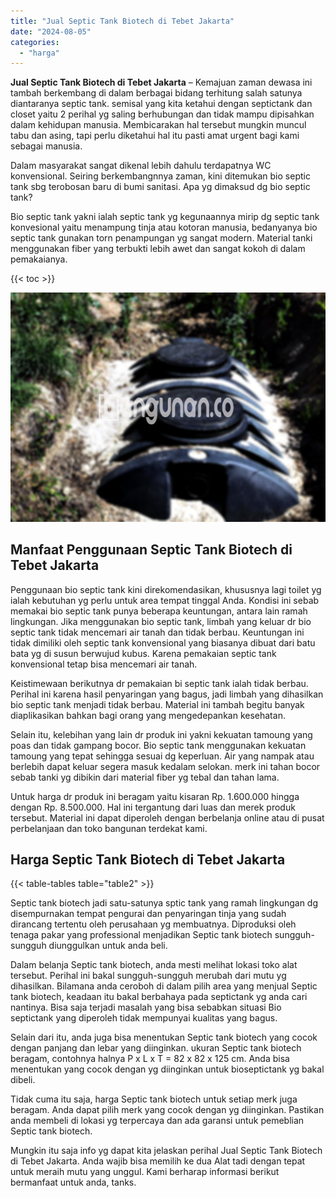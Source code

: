 ```yaml
---
title: "Jual Septic Tank Biotech di Tebet Jakarta"
date: "2024-08-05"
categories: 
  - "harga"
---
```


**Jual Septic Tank Biotech di Tebet Jakarta** – Kemajuan zaman dewasa ini tambah berkembang di dalam berbagai bidang terhitung salah satunya diantaranya septic tank. semisal yang kita ketahui dengan septictank dan closet yaitu 2 perihal yg saling berhubungan dan tidak mampu dipisahkan dalam kehidupan manusia. Membicarakan hal tersebut mungkin muncul tabu dan asing, tapi perlu diketahui hal itu pasti amat urgent bagi kami sebagai manusia.

Dalam masyarakat sangat dikenal lebih dahulu terdapatnya WC konvensional. Seiring berkembangnnya zaman, kini ditemukan bio septic tank sbg terobosan baru di bumi sanitasi. Apa yg dimaksud dg bio septic tank?

Bio septic tank yakni ialah septic tank yg kegunaannya mirip dg septic tank konvesional yaitu menampung tinja atau kotoran manusia, bedanyanya bio septic tank gunakan torn penampungan yg sangat modern. Material tanki menggunakan fiber yang terbukti lebih awet dan sangat kokoh di dalam pemakaianya.

{{< toc >}}

![Jual Septic Tank Biotech di Tebet Jakarta](/images/jual-bio-septictank-41.png)

## Manfaat Penggunaan Septic Tank Biotech di Tebet Jakarta

Penggunaan bio septic tank kini direkomendasikan, khususnya lagi toilet yg ialah kebutuhan yg perlu untuk area tempat tinggal Anda. Kondisi ini sebab memakai bio septic tank punya beberapa keuntungan, antara lain ramah lingkungan. Jika menggunakan bio septic tank, limbah yang keluar dr bio septic tank tidak mencemari air tanah dan tidak berbau. Keuntungan ini tidak dimiliki oleh septic tank konvensional yang biasanya dibuat dari batu bata yg di susun berwujud kubus. Karena pemakaian septic tank konvensional tetap bisa mencemari air tanah.

Keistimewaan berikutnya dr pemakaian bi septic tank ialah tidak berbau. Perihal ini karena hasil penyaringan yang bagus, jadi limbah yang dihasilkan bio septic tank menjadi tidak berbau. Material ini tambah begitu banyak diaplikasikan bahkan bagi orang yang mengedepankan kesehatan.

Selain itu, kelebihan yang lain dr produk ini yakni kekuatan tamoung yang poas dan tidak gampang bocor. Bio septic tank menggunakan kekuatan tamoung yang tepat sehingga sesuai dg keperluan. Air yang nampak atau berlebih dapat keluar segera masuk kedalam selokan. merk ini tahan bocor sebab tanki yg dibikin dari material fiber yg tebal dan tahan lama.

Untuk harga dr produk ini beragam yaitu kisaran Rp. 1.600.000 hingga dengan Rp. 8.500.000. Hal ini tergantung dari luas dan merek produk tersebut. Material ini dapat diperoleh dengan berbelanja online atau di pusat perbelanjaan dan toko bangunan terdekat kami.

## Harga Septic Tank Biotech di Tebet Jakarta

{{< table-tables table="table2" >}}

Septic tank biotech jadi satu-satunya sptic tank yang ramah lingkungan dg disempurnakan tempat pengurai dan penyaringan tinja yang sudah dirancang tertentu oleh perusahaan yg membuatnya. Diproduksi oleh tenaga pakar yang professional menjadikan Septic tank biotech sungguh-sungguh diunggulkan untuk anda beli.

Dalam belanja Septic tank biotech, anda mesti melihat lokasi toko alat tersebut. Perihal ini bakal sungguh-sungguh merubah dari mutu yg dihasilkan. Bilamana anda ceroboh di dalam pilih area yang menjual Septic tank biotech, keadaan itu bakal berbahaya pada septictank yg anda cari nantinya. Bisa saja terjadi masalah yang bisa sebabkan situasi Bio septictank yang diperoleh tidak mempunyai kualitas yang bagus.

Selain dari itu, anda juga bisa menentukan Septic tank biotech yang cocok dengan panjang dan lebar yang diinginkan. ukuran Septic tank biotech beragam, contohnya halnya P x L x T = 82 x 82 x 125 cm. Anda bisa menentukan yang cocok dengan yg diinginkan untuk bioseptictank yg bakal dibeli.

Tidak cuma itu saja, harga Septic tank biotech untuk setiap merk juga beragam. Anda dapat pilih merk yang cocok dengan yg diinginkan. Pastikan anda membeli di lokasi yg terpercaya dan ada garansi untuk pemeblian Septic tank biotech.

Mungkin itu saja info yg dapat kita jelaskan perihal Jual Septic Tank Biotech di Tebet Jakarta. Anda wajib bisa memilih ke dua Alat tadi dengan tepat untuk meraih mutu yang unggul. Kami berharap informasi berikut bermanfaat untuk anda, tanks.
